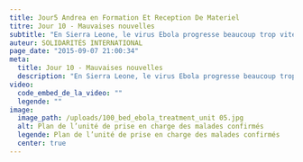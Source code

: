 ```yaml
---
title: Jour5 Andrea en Formation Et Reception De Materiel
titre: Jour 10 - Mauvaises nouvelles
subtitle: "En Sierra Leone, le virus Ebola progresse beaucoup trop vite..."
auteur: SOLIDARITÉS INTERNATIONAL
page_date: "2015-09-07 21:00:34"
meta:
  title: Jour 10 - Mauvaises nouvelles
  description: "En Sierra Leone, le virus Ebola progresse beaucoup trop vite..."
video:
  code_embed_de_la_video: ""
  legende: ""
image:
  image_path: /uploads/100_bed_ebola_treatment_unit 05.jpg
  alt: Plan de l’unité de prise en charge des malades confirmés
  legende: Plan de l’unité de prise en charge des malades confirmés
  center: true
---
```

